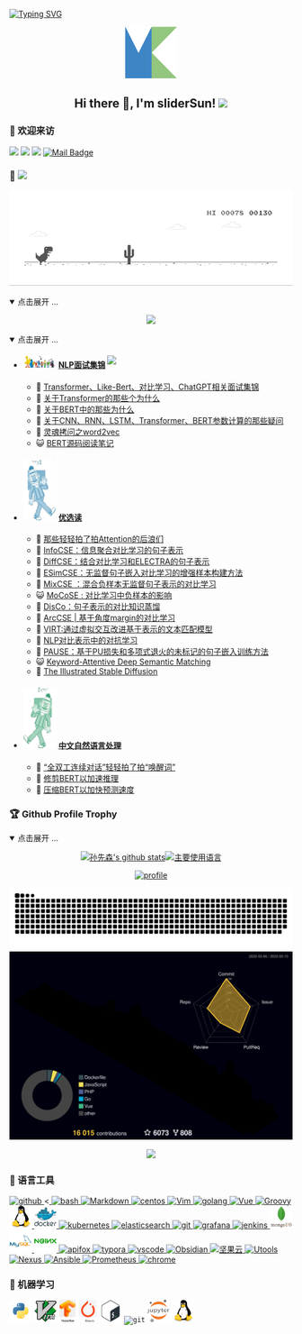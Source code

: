 [![Typing SVG](https://readme-typing-svg.herokuapp.com?multiline=true&width=500&lines=Full-stack+NLPer+and+developer.++++++++++)](https://git.io/typing-svg)
<p align="center">
  <img width="92" src="https://raw.githubusercontent.com/sliderSun/sliderSun/master/assets/mkdir.png" />
</p>  
<h2 align="center">Hi there 👋, I'm sliderSun! <img src="https://media.giphy.com/media/WUlplcMpOCEmTGBtBW/giphy.gif" width="30"></h2>

### 🤗 欢迎来访
[![](https://komarev.com/ghpvc/?username=sliderSun)](https://visitor-badge.laobi.icu/badge?page_id=sliderSun.sliderSun)
[![](https://img.shields.io/github/followers/sliderSun?color=27da6b&logo=Handshake)](https://github.com/sliderSun?tab=followers)
[![](https://img.shields.io/github/stars/sliderSun?color=fefb7b&logo=Undertale)](https://github-readme-stats.vercel.app/api?username=sliderSun&hide_title=false&hide_border=true&show_icons=true&include_all_commits=true&line_height=20&bg_color=0,EC6C6C,FFD479,FFFC79,73FA79&theme=graywhite&locale=cn)
[![Mail Badge](https://img.shields.io/badge/-sliderSun@qq.com-c14438?style=flat&logo=Gmail&logoColor=white&link=mailto:291952004@qq.com)](mailto:291952004@qq.com)

### 🦚 [![](https://img.shields.io/badge/知乎-0079FF.svg?style=plastic&logo=zhihu&logoColor=white&)](https://www.zhihu.com/people/sunshubing)
<p align="center">
  <img src="images/dino.gif" />
</p>

<details open>
<summary>点击展开 ...</summary>

<div align="center">

[![](https://stats.justsong.cn/api/zhihu?username=sunshubing)](https://www.zhihu.com/people/sunshubing)
</div>

</details>
<details open>
<summary>点击展开 ...</summary>

<img align='right' src="https://tva4.sinaimg.cn/large/008k1Yt0ly1h4no500obvg30fk0bo1cn.gif" width="330" />

- #### <img src="images/bert1.png" width="60"/>  [NLP面试集锦](https://www.zhihu.com/column/c_1149290938089279488)
  
  - 🐻 [Transformer、Like-Bert、对比学习、ChatGPT相关面试集锦](https://zhuanlan.zhihu.com/p/149634836)
  - 🎃 [关于Transformer的那些个为什么](https://zhuanlan.zhihu.com/p/360144789)
  - 🚀 [关于BERT中的那些为什么](https://zhuanlan.zhihu.com/p/360343071)
  - 🌋 [关于CNN、RNN、LSTM、Transformer、BERT参数计算的那些疑问](https://zhuanlan.zhihu.com/p/360125522)
  - 🌁 [灵魂拷问之word2vec](https://zhuanlan.zhihu.com/p/165355551)
  - 😺 [BERT源码阅读笔记](https://zhuanlan.zhihu.com/p/403057261)
  
- #### <img src="images/bert2.png" width="60"/>  [优选读](https://www.zhihu.com/column/zl-yxd)
  
  - 🐻 [那些轻轻拍了拍Attention的后浪们](https://zhuanlan.zhihu.com/p/161733629)
  - 🎃 [InfoCSE：信息聚合对比学习的句子表示](https://zhuanlan.zhihu.com/p/575219521)
  - 🚀 [DiffCSE：结合对比学习和ELECTRA的句子表示](https://zhuanlan.zhihu.com/p/503491410)
  - 🌋 [ESimCSE：无监督句子嵌入对比学习的增强样本构建方法](https://zhuanlan.zhihu.com/p/409124038)
  - 🌁 [MixCSE ：混合负样本无监督句子表示的对比学习](https://zhuanlan.zhihu.com/p/555939177)
  - 😺 [MoCoSE : 对比学习中负样本的影响](https://zhuanlan.zhihu.com/p/555770079)
  - 🐻 [DisCo：句子表示的对比知识蒸馏](https://zhuanlan.zhihu.com/p/555748085)
  - 🎃 [ArcCSE | 基于角度margin的对比学习](https://zhuanlan.zhihu.com/p/555369904)
  - 🚀 [VIRT:通过虚拟交互改进基于表示的文本匹配模型](https://zhuanlan.zhihu.com/p/443757608)
  - 🌋 [NLP对比表示中的对抗学习](https://zhuanlan.zhihu.com/p/440860495)
  - 🌁 [PAUSE：基于PU损失和多项式退火的未标记的句子嵌入训练方法](https://zhuanlan.zhihu.com/p/409570497)
  - 😺 [Keyword-Attentive Deep Semantic Matching](https://zhuanlan.zhihu.com/p/135991533)
  - 🐻 [The Illustrated Stable Diffusion](https://zhuanlan.zhihu.com/p/596087332)

- #### <img src="images/bert.png" width="60"/>  [中文自然语言处理](https://www.zhihu.com/column/c_1133844347605966848)
  
  - 🐻 [“全双工连续对话”轻轻拍了拍“唤醒词”](https://zhuanlan.zhihu.com/p/161563225)
  - 🚀 [修剪BERT以加速推理](https://zhuanlan.zhihu.com/p/161729106)
  - 🌋 [压缩BERT以加快预测速度](https://zhuanlan.zhihu.com/p/161728001)

</details>

### 🏆 Github Profile Trophy

<details open>
<summary>点击展开 ...</summary>

<div align="center">

[![孙先森's github stats](https://github-readme-stats.vercel.app/api?username=sliderSun&hide_title=false&hide_border=true&show_icons=true&include_all_commits=true&line_height=20&bg_color=0,EC6C6C,FFD479,FFFC79,73FA79&theme=graywhite&locale=cn)](https://github-readme-stats.vercel.app/api?username=sliderSun&hide_title=false&hide_border=true&show_icons=true&include_all_commits=true&line_height=20&bg_color=0,EC6C6C,FFD479,FFFC79,73FA79&theme=graywhite&locale=cn)[![主要使用语言](https://github-readme-stats.vercel.app/api/top-langs/?username=sliderSun&hide_title=false&hide=c&hide_border=true&layout=compact&bg_color=0,73FA79,73FDFF,D783FF&theme=graywhite&locale=cn)](https://github-readme-stats.vercel.app/api/top-langs/?username=sliderSun&hide_title=false&hide=c&hide_border=true&layout=compact&bg_color=0,73FA79,73FDFF,D783FF&theme=graywhite&locale=cn)

[![profile](https://github-profile-trophy.vercel.app/?username=sliderSun&theme=algolia&column=8)](https://github-profile-trophy.vercel.app/?username=sliderSun&theme=algolia&column=8)

[![snake](./assets/github-contribution-grid-snake.svg)](https://raw.githubusercontent.com/sliderSun/sliderSun/master/assets/github-contribution-grid-snake.svg)
[![github-active](./profile-3d-contrib/profile-night-rainbow.svg)](https://raw.githubusercontent.com/sliderSun/sliderSun/master/profile-3d-contrib/profile-night-rainbow.svg)

[![](https://activity-graph.herokuapp.com/graph?username=sliderSun&theme=github)](https://activity-graph.herokuapp.com/graph?username=sliderSun&theme=github)

</div>

</details>

### 🧰 语言工具

<a href="https://github.com" target="_blank"> <img src="https://cdn.jsdelivr.net/gh/devicons/devicon/icons/github/github-original.svg" alt="github" width="40" height="40"/> </a><<a href="https://www.gnu.org/software/bash/" target="_blank"> <img src="https://www.vectorlogo.zone/logos/gnu_bash/gnu_bash-icon.svg" alt="bash" width="40" height="40"/> </a><a href="https://www.markdownguide.org/" target="_blank"> <img src="https://cdn.jsdelivr.net/gh/devicons/devicon/icons/markdown/markdown-original.svg" alt="Markdown" width="40" height="40"/> </a><a href="https://www.centos.org/" target="_blank"> <img src="https://cdn.jsdelivr.net/gh/devicons/devicon/icons/centos/centos-original.svg" alt="centos" width="40" height="40"/> </a><a href="https://www.vim.org/" target="_blank"> <img src="https://cdn.jsdelivr.net/gh/devicons/devicon/icons/vim/vim-original.svg" alt="Vim" width="40" height="40"/> </a><a href="https://github.com/golang/go" target="_blank"> <img src="https://cdn.jsdelivr.net/gh/devicons/devicon/icons/go/go-original.svg" alt="golang" width="40" height="40"/> </a><a href="https://cn.vuejs.org/index.html" target="_blank"> <img src="https://cdn.jsdelivr.net/gh/devicons/devicon/icons/vuejs/vuejs-original.svg" alt="Vue" width="40" height="40"/> </a> <a href="https://groovy-lang.org/" target="_blank"> <img src="https://cdn.jsdelivr.net/gh/devicons/devicon/icons/groovy/groovy-original.svg" alt="Groovy" width="40" height="40"/> </a> <a href="https://www.linux.org/" target="_blank"> <img src="https://raw.githubusercontent.com/devicons/devicon/master/icons/linux/linux-original.svg" alt="linux" width="40" height="40"/> </a> <a href="https://www.docker.com/" target="_blank"> <img src="https://raw.githubusercontent.com/devicons/devicon/master/icons/docker/docker-original-wordmark.svg" alt="docker" width="40" height="40"/> </a> <a href="https://kubernetes.io" target="_blank"> <img src="https://www.vectorlogo.zone/logos/kubernetes/kubernetes-icon.svg" alt="kubernetes" width="40" height="40"/> </a> <a href="https://www.elastic.co" target="_blank"> <img src="https://www.vectorlogo.zone/logos/elastic/elastic-icon.svg" alt="elasticsearch" width="40" height="40"/> </a> <a href="https://git-scm.com/" target="_blank"> <img src="https://www.vectorlogo.zone/logos/git-scm/git-scm-icon.svg" alt="git" width="40" height="40"/> </a> <a href="https://grafana.com" target="_blank"> <img src="https://www.vectorlogo.zone/logos/grafana/grafana-icon.svg" alt="grafana" width="40" height="40"/> </a> <a href="https://www.jenkins.io" target="_blank"> <img src="https://www.vectorlogo.zone/logos/jenkins/jenkins-icon.svg" alt="jenkins" width="40" height="40"/> </a> <a href="https://www.mongodb.com/" target="_blank"> <img src="https://raw.githubusercontent.com/devicons/devicon/master/icons/mongodb/mongodb-original-wordmark.svg" alt="mongodb" width="40" height="40"/> </a>
<a href="https://www.mysql.com/" target="_blank"> <img src="https://raw.githubusercontent.com/devicons/devicon/master/icons/mysql/mysql-original-wordmark.svg" alt="mysql" width="40" height="40"/> </a><a href="https://www.nginx.com" target="_blank"> <img src="https://raw.githubusercontent.com/devicons/devicon/master/icons/nginx/nginx-original.svg" alt="nginx" width="40" height="40"/> </a><a href="https://apifox.cn" target="_blank"> <img src="https://www.apifox.cn/favicon.ico" alt="apifox" width="40" height="40"/> </a><a href="https://typora.io" target="_blank"> <img src="https://typora.io/img/favicon-64.png" alt="typora" width="40" height="40"/> </a><a href="https://code.visualstudio.com/" target="_blank"> <img src="https://cdn.jsdelivr.net/gh/devicons/devicon/icons/vscode/vscode-original.svg" alt="vscode" width="40" height="40"/> </a><a href="https://obsidian.md/" target="_blank"> <img src="https://obsidian.md/favicon.ico" alt="Obsidian" width="40" height="40"/> </a><a href="https://www.jianguoyun.com/" target="_blank"> <img src="https://www.jianguoyun.com/favicon.ico" alt="坚果云" width="40" height="40"/> </a> <a href="https://u.tools" target="_blank"> <img src="https://u.tools/favicon.ico" alt="Utools" width="40" height="40"/> </a><a href="https://www.sonatype.com/" target="_blank"> <img src="https://www.sonatype.com/hubfs/2019%20Product%20logo/Product%20Logo%20SVGs/NexusRepo_Icon.svg" alt="Nexus" width="40" height="40"/> </a><a href="https://www.ansible.com/" target="_blank"> <img src="https://cdn.jsdelivr.net/gh/devicons/devicon/icons/ansible/ansible-original.svg" alt="Ansible" width="40" height="40"/> </a><a href="https://prometheus.io/" target="_blank"> <img src="https://cdn.jsdelivr.net/gh/devicons/devicon/icons/prometheus/prometheus-original.svg" alt="Prometheus" width="40" height="40"/> </a><a href="https://www.google.com/chrome/" target="_blank"> <img src="https://cdn.jsdelivr.net/gh/devicons/devicon/icons/chrome/chrome-original.svg" alt="chrome" width="40" height="40"/> </a>

### 🧰 机器学习
<code><img height="40" src="https://raw.githubusercontent.com/sliderSun/sliderSun/master/assets/python.png"></code>
<code><img height="40" src="https://raw.githubusercontent.com/sliderSun/sliderSun/master/assets/vim.png"></code>
<code><img height="40" src="https://raw.githubusercontent.com/sliderSun/sliderSun/master/assets/tf.png"></code>
<code><img height="40" src="https://raw.githubusercontent.com/sliderSun/sliderSun/master/assets/pt.png"></code>
<code><img src="https://raw.githubusercontent.com/devicons/devicon/master/icons/bash/bash-original.svg" alt="bash" width="40" height="40"/></code>
<code><img src="https://www.vectorlogo.zone/logos/git-scm/git-scm-icon.svg" alt="git" width="40" height="40"/></code>
<code><img src="https://raw.githubusercontent.com/devicons/devicon/master/icons/jupyter/jupyter-original-wordmark.svg" alt="Jupyter" width="40" height="40"/></code>
<code><img src="https://raw.githubusercontent.com/devicons/devicon/master/icons/linux/linux-original.svg" alt="linux" width="40" height="40"/></code>


